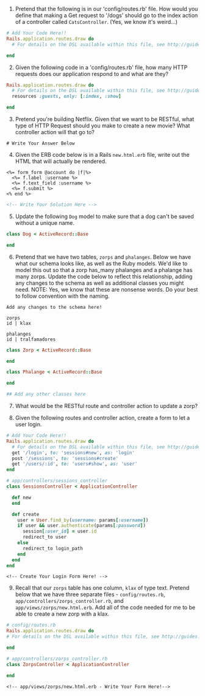 1. Pretend that the following is in our 'config/routes.rb' file. How would you define that making a Get request to '/dogs' should go to the index action of a controller called `CatsController`. (Yes, we know it's weird...)

  ```ruby
  # Add Your Code Here!!
  Rails.application.routes.draw do
    # For details on the DSL available within this file, see http://guides.rubyonrails.org/routing.html

  end
  ```

2. Given the following code in a 'config/routes.rb' file, how many HTTP requests does our application respond to and what are they?

  ```ruby
  Rails.application.routes.draw do
    # For details on the DSL available within this file, see http://guides.rubyonrails.org/routing.html
    resources :guests, only: [:index, :show]

  end
  ```

3. Pretend you're building Netflix. Given that we want to be RESTful, what type of HTTP Request should you make to create a new movie? What controller action will that go to?

  ```
  # Write Your Answer Below
  ```

4. Given the ERB code below is in a Rails `new.html.erb` file, write out the HTML that will actually be rendered.

  ```erb
  <%= form_form @account do |f|%>
    <%= f.label :username %>
    <%= f.text_field :username %>
    <%= f.submit %>
  <% end %>
  ```

  ```html
  <!-- Write Your Solution Here -->

  ```

5. Update the following `Dog` model to make sure that a dog can't be saved without a unique name.

  ```ruby
  class Dog < ActiveRecord::Base

  end
  ```

6. Pretend that we have two tables, `zorps` and `phalanges`. Below we have what our schema looks like, as well as the Ruby models. We'd like to model this out so that a zorp has_many phalanges and a phalange has many zorps. Update the code below to reflect this relationship, adding any changes to the schema as well as additional classes you might need. NOTE: Yes, we know that these are nonsense words. Do your best to follow convention with the naming.

  ```
  Add any changes to the schema here!

  zorps
  id | klax

  phalanges
  id | tralfamadores
  ```

  ```ruby
  class Zorp < ActiveRecord::Base

  end

  class Phalange < ActiveRecord::Base

  end

  ## Add any other classes here
  ```

7. What would be the RESTful route and controller action to update a zorp?

8. Given the following routes and controller action, create a form to let a user login.

  ```ruby
  # Add Your Code Here!!
  Rails.application.routes.draw do
    # For details on the DSL available within this file, see http://guides.rubyonrails.org/routing.html
    get '/login', to: 'sessions#new', as: 'login'
    post '/sessions', to: 'sessions#create'
    get '/users/:id', to: 'users#show', as: 'user'
  end
  ```

  ```ruby
  # app/controllers/sessions_controller
  class SessionsController < ApplicationController

    def new
    end

    def create
      user = User.find_by(username: params[:username])
      if user && user.authenticate(params[:password])
        session[:user_id] = user.id
        redirect_to user
      else
        redirect_to login_path
      end
    end
  end
  ```

  ```ERB
  <!-- Create Your Login Form Here! -->

  ```

9. Recall that our `zorps` table has one column, `klax` of type text. Pretend below that we have three separate files - `config/routes.rb`, `app/controllers/zorps_controller.rb`,  and `app/views/zorps/new.html.erb`. Add all of the code needed for me to be able to create a new zorp with a klax.

  ```ruby
  # config/routes.rb
  Rails.application.routes.draw do
  # For details on the DSL available within this file, see http://guides.rubyonrails.org/routing.html

  end
  ```

  ```ruby
  # app/controllers/zorps_controller.rb
  class ZorpsController < ApplicationController

  end
  ```

  ```ERB
  <!-- app/views/zorps/new.html.erb - Write Your Form Here!-->

  ```
